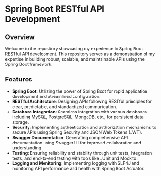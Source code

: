 # Spring Boot RESTful API Development

## Overview

Welcome to the repository showcasing my experience in Spring Boot RESTful API development. This repository serves as a demonstration of my expertise in building robust, scalable, and maintainable APIs using the Spring Boot framework.

## Features

- **Spring Boot**: Utilizing the power of Spring Boot for rapid application development and streamlined configuration.
- **RESTful Architecture**: Designing APIs following RESTful principles for clear, predictable, and standardized communication.
- **Database Integration**: Seamless integration with various databases including MySQL, PostgreSQL, MongoDB, etc., for persistent data storage.
- **Security**: Implementing authentication and authorization mechanisms to secure APIs using Spring Security and JSON Web Tokens (JWT).
- **Swagger Documentation**: Generating comprehensive API documentation using Swagger UI for improved collaboration and understanding.
- **Testing**: Ensuring reliability and stability through unit tests, integration tests, and end-to-end testing with tools like JUnit and Mockito.
- **Logging and Monitoring**: Implementing logging with SLF4J and monitoring API performance and health with Spring Boot Actuator.

